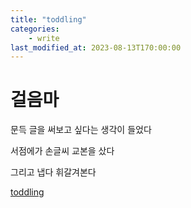 ```yaml
---
title: "toddling"
categories:
    - write
last_modified_at: 2023-08-13T170:00:00
---
```


# 걸음마

문득 글을 써보고 싶다는 생각이 들었다

서점에가 손글씨 교본을 샀다

그리고 냅다 휘갈겨본다

[toddling](./20230813_151003_HDR.jpg)
